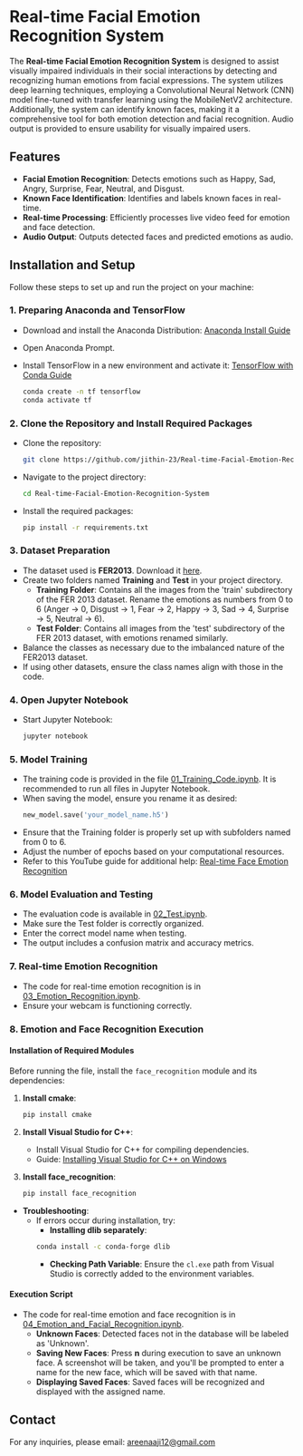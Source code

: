 # Real-time Facial Emotion Recognition System

The **Real-time Facial Emotion Recognition System** is designed to assist visually impaired individuals in their social interactions by detecting and recognizing human emotions from facial expressions. The system utilizes deep learning techniques, employing a Convolutional Neural Network (CNN) model fine-tuned with transfer learning using the MobileNetV2 architecture. Additionally, the system can identify known faces, making it a comprehensive tool for both emotion detection and facial recognition. Audio output is provided to ensure usability for visually impaired users.

## Features

- **Facial Emotion Recognition**: Detects emotions such as Happy, Sad, Angry, Surprise, Fear, Neutral, and Disgust.
- **Known Face Identification**: Identifies and labels known faces in real-time.
- **Real-time Processing**: Efficiently processes live video feed for emotion and face detection.
- **Audio Output**: Outputs detected faces and predicted emotions as audio.

## Installation and Setup

Follow these steps to set up and run the project on your machine:

### 1. Preparing Anaconda and TensorFlow
- Download and install the Anaconda Distribution: [Anaconda Install Guide](https://docs.anaconda.com/anaconda/install/)
- Open Anaconda Prompt.
- Install TensorFlow in a new environment and activate it: [TensorFlow with Conda Guide](https://docs.anaconda.com/working-with-conda/applications/tensorflow/)
  
    ```sh
    conda create -n tf tensorflow
    conda activate tf
    ``` 

### 2. Clone the Repository and Install Required Packages
- Clone the repository:
    ```sh
    git clone https://github.com/jithin-23/Real-time-Facial-Emotion-Recognition-System.git
    ```
- Navigate to the project directory:
    ```sh
    cd Real-time-Facial-Emotion-Recognition-System
    ```
- Install the required packages:
    ```sh
    pip install -r requirements.txt
    ```

### 3. Dataset Preparation
- The dataset used is **FER2013**. Download it [here](https://www.kaggle.com/datasets/msambare/fer2013).
- Create two folders named **Training** and **Test** in your project directory.
  - **Training Folder**: Contains all the images from the 'train' subdirectory of the FER 2013 dataset. Rename the emotions as numbers from 0 to 6 (Anger -> 0, Disgust -> 1, Fear -> 2, Happy -> 3, Sad -> 4, Surprise -> 5, Neutral -> 6).
  - **Test Folder**: Contains all images from the 'test' subdirectory of the FER 2013 dataset, with emotions renamed similarly.
- Balance the classes as necessary due to the imbalanced nature of the FER2013 dataset.
- If using other datasets, ensure the class names align with those in the code.

### 4. Open Jupyter Notebook
- Start Jupyter Notebook:
    ```sh
    jupyter notebook
    ```

### 5. Model Training
- The training code is provided in the file [01_Training_Code.ipynb](01_Training_Code.ipynb). It is recommended to run all files in Jupyter Notebook.
- When saving the model, ensure you rename it as desired:
    ```python
    new_model.save('your_model_name.h5')
    ```
- Ensure that the Training folder is properly set up with subfolders named from 0 to 6.
- Adjust the number of epochs based on your computational resources.
- Refer to this YouTube guide for additional help: [Real-time Face Emotion Recognition](https://www.youtube.com/watch?v=avv9GQ3b6Qg)

### 6. Model Evaluation and Testing
- The evaluation code is available in [02_Test.ipynb](02_Test.ipynb).
- Make sure the Test folder is correctly organized.
- Enter the correct model name when testing.
- The output includes a confusion matrix and accuracy metrics.

### 7. Real-time Emotion Recognition
- The code for real-time emotion recognition is in [03_Emotion_Recognition.ipynb](03_Emotion_Recognition.ipynb).
- Ensure your webcam is functioning correctly.

### 8. Emotion and Face Recognition Execution

#### Installation of Required Modules
Before running the file, install the `face_recognition` module and its dependencies:

1. **Install cmake**:
    ```sh
    pip install cmake
    ```

2. **Install Visual Studio for C++**:
   - Install Visual Studio for C++ for compiling dependencies.
   - Guide: [Installing Visual Studio for C++ on Windows](https://www.youtube.com/watch?v=f9QZQumiC8I)

3. **Install face_recognition**:
    ```sh
    pip install face_recognition
    ```

- **Troubleshooting**:
    - If errors occur during installation, try:
        - **Installing dlib separately**:
        ```sh
        conda install -c conda-forge dlib
        ```
        - **Checking Path Variable**: Ensure the `cl.exe` path from Visual Studio is correctly added to the environment variables.

#### Execution Script
- The code for real-time emotion and face recognition is in [04_Emotion_and_Facial_Recognition.ipynb](04_Emotion_and_Facial_Recognition.ipynb).
  - **Unknown Faces**: Detected faces not in the database will be labeled as 'Unknown'.
  - **Saving New Faces**: Press **n** during execution to save an unknown face. A screenshot will be taken, and you'll be prompted to enter a name for the new face, which will be saved with that name.
  - **Displaying Saved Faces**: Saved faces will be recognized and displayed with the assigned name.

## Contact

For any inquiries, please email: [areenaaji12@gmail.com](mailto:areenaaji12@gmail.com)

